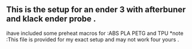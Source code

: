 This is the setup for an ender 3 with afterbuner and klack ender probe .  
---
ihave included some preheat macros for :ABS PLA PETG and TPU
*note :This file is provided for my exact setup and may not work four yours .
